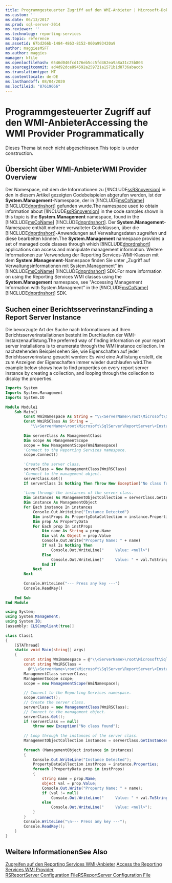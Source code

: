 ```yaml
---
title: Programmgesteuerter Zugriff auf den WMI-Anbieter | Microsoft-Dokumentation
ms.custom: ''
ms.date: 06/13/2017
ms.prod: sql-server-2014
ms.reviewer: ''
ms.technology: reporting-services
ms.topic: reference
ms.assetid: 67bd266b-1484-4863-8152-060a993420a9
author: maggiesMSFT
ms.author: maggies
manager: kfile
ms.openlocfilehash: 6546d046fcd176eb5cc5fd462ea9a8a31c25b803
ms.sourcegitcommit: ad4d92dce894592a259721a1571b1d8736abacdb
ms.translationtype: MT
ms.contentlocale: de-DE
ms.lasthandoff: 08/04/2020
ms.locfileid: "87619666"
---
```

# <a name="accessing-the-wmi-provider-programmatically"></a><span data-ttu-id="21fee-102">Programmgesteuerter Zugriff auf den WMI-Anbieter</span><span class="sxs-lookup"><span data-stu-id="21fee-102">Accessing the WMI Provider Programmatically</span></span>
  <span data-ttu-id="21fee-103">Dieses Thema ist noch nicht abgeschlossen.</span><span class="sxs-lookup"><span data-stu-id="21fee-103">This topic is under construction.</span></span>  
  
## <a name="wmi-provider-overview"></a><span data-ttu-id="21fee-104">Übersicht über WMI-Anbieter</span><span class="sxs-lookup"><span data-stu-id="21fee-104">WMI Provider Overview</span></span>  
 <span data-ttu-id="21fee-105">Der Namespace, mit dem die Informationen zu [!INCLUDE[ssRSnoversion](../includes/ssrsnoversion-md.md)] in den in diesem Artikel gezeigten Codebeispielen abgerufen werden, ist der **System.Management**-Namespace, der in [!INCLUDE[msCoName](../includes/msconame-md.md)] [!INCLUDE[dnprdnshort](../includes/dnprdnshort-md.md)] gefunden wurde.</span><span class="sxs-lookup"><span data-stu-id="21fee-105">The namespace used to obtain information about [!INCLUDE[ssRSnoversion](../includes/ssrsnoversion-md.md)] in the code samples shown in this topic is the **System.Management** namespace, found in the [!INCLUDE[msCoName](../includes/msconame-md.md)] [!INCLUDE[dnprdnshort](../includes/dnprdnshort-md.md)].</span></span> <span data-ttu-id="21fee-106">Der **System.Management**-Namespace enthält mehrere verwalteter Codeklassen, über die [!INCLUDE[dnprdnshort](../includes/dnprdnshort-md.md)]-Anwendungen auf Verwaltungsdaten zugreifen und diese bearbeiten können.</span><span class="sxs-lookup"><span data-stu-id="21fee-106">The **System.Management** namespace provides a set of managed code classes through which [!INCLUDE[dnprdnshort](../includes/dnprdnshort-md.md)] applications can access and manipulate management information.</span></span> <span data-ttu-id="21fee-107">Weitere Informationen zur Verwendung der Reporting Services-WMI-Klassen mit dem **System.Management**-Namespace finden Sie unter „Zugriff auf Verwaltungsinformationen mit System.Management“ im [!INCLUDE[msCoName](../includes/msconame-md.md)] [!INCLUDE[dnprdnshort](../includes/dnprdnshort-md.md)] SDK.</span><span class="sxs-lookup"><span data-stu-id="21fee-107">For more information on using the Reporting Services WMI classes using the **System.Management** namespace, see "Accessing Management Information with System.Managment" in the [!INCLUDE[msCoName](../includes/msconame-md.md)] [!INCLUDE[dnprdnshort](../includes/dnprdnshort-md.md)] SDK.</span></span>  
  
## <a name="finding-a-report-server-instance"></a><span data-ttu-id="21fee-108">Suchen einer Berichtsserverinstanz</span><span class="sxs-lookup"><span data-stu-id="21fee-108">Finding a Report Server Instance</span></span>  
 <span data-ttu-id="21fee-109">Die bevorzugte Art der Suche nach Informationen auf Ihren Berichtsserverinstallationen besteht im Durchlaufen der WMI-Instanzenauflistung.</span><span class="sxs-lookup"><span data-stu-id="21fee-109">The preferred way of finding information on your report server installations is to enumerate through the WMI instance collection.</span></span> <span data-ttu-id="21fee-110">Im nachstehenden Beispiel sehen Sie, wie Eigenschaften auf jeder Berichtsserverinstanz gesucht werden: Es wird eine Auflistung erstellt, die zum Anzeigen der Eigenschaften immer wieder durchlaufen wird.</span><span class="sxs-lookup"><span data-stu-id="21fee-110">The example below shows how to find properties on every report server instance by creating a collection, and looping through the collection to display the properties.</span></span>  
  
```vb  
Imports System  
Imports System.Management  
Imports System.IO  
  
Module Module1  
    Sub Main()  
        Const WmiNamespace As String = "\\<ServerName>\root\Microsoft\SqlServer\ReportServer\<InstanceName>\v10\Admin"  
        Const WmiRSClass As String = _  
           "\\<ServerName>\root\Microsoft\SqlServer\ReportServer\<InstanceName>\v10\admin:MSReportServer_ConfigurationSetting"  
  
        Dim serverClass As ManagementClass  
        Dim scope As ManagementScope  
        scope = New ManagementScope(WmiNamespace)  
        'Connect to the Reporting Services namespace.  
        scope.Connect()  
  
        'Create the server class.  
        serverClass = New ManagementClass(WmiRSClass)  
        'Connect to the management object.  
        serverClass.Get()  
        If serverClass Is Nothing Then Throw New Exception("No class found")  
  
        'Loop through the instances of the server class.  
        Dim instances As ManagementObjectCollection = serverClass.GetInstances()  
        Dim instance As ManagementObject  
        For Each instance In instances  
            Console.Out.WriteLine("Instance Detected")  
            Dim instProps As PropertyDataCollection = instance.Properties  
            Dim prop As PropertyData  
            For Each prop In instProps  
                Dim name As String = prop.Name  
                Dim val As Object = prop.Value  
                Console.Out.Write("Property Name: " + name)  
                If val Is Nothing Then  
                    Console.Out.WriteLine("     Value: <null>")  
                Else  
                    Console.Out.WriteLine("     Value: " + val.ToString())  
                End If  
            Next  
        Next  
  
        Console.WriteLine("--- Press any key ---")  
        Console.ReadKey()  
  
    End Sub  
End Module  
```  
  
```csharp  
using System;  
using System.Management;  
using System.IO;  
[assembly: CLSCompliant(true)]  
  
class Class1  
{  
    [STAThread]  
    static void Main(string[] args)  
    {  
        const string WmiNamespace = @"\\<ServerName>\root\Microsoft\SqlServer\ReportServer\<InstanceName>\v10\Admin";  
        const string WmiRSClass =  
          @"\\<ServerName>\root\Microsoft\SqlServer\ReportServer\<InstanceName>\v10\admin:MSReportServer_ConfigurationSetting";  
        ManagementClass serverClass;  
        ManagementScope scope;  
        scope = new ManagementScope(WmiNamespace);  
  
        // Connect to the Reporting Services namespace.  
        scope.Connect();  
        // Create the server class.  
        serverClass = new ManagementClass(WmiRSClass);  
        // Connect to the management object.  
        serverClass.Get();  
        if (serverClass == null)  
            throw new Exception("No class found");  
  
        // Loop through the instances of the server class.  
        ManagementObjectCollection instances = serverClass.GetInstances();  
  
        foreach (ManagementObject instance in instances)  
        {  
            Console.Out.WriteLine("Instance Detected");  
            PropertyDataCollection instProps = instance.Properties;  
            foreach (PropertyData prop in instProps)  
            {  
                string name = prop.Name;  
                object val = prop.Value;  
                Console.Out.Write("Property Name: " + name);  
                if (val != null)  
                    Console.Out.WriteLine("     Value: " + val.ToString());  
                else  
                    Console.Out.WriteLine("     Value: <null>");  
            }  
        }  
        Console.WriteLine("\n--- Press any key ---");  
        Console.ReadKey();  
    }  
}  
```  
  
## <a name="see-also"></a><span data-ttu-id="21fee-111">Weitere Informationen</span><span class="sxs-lookup"><span data-stu-id="21fee-111">See Also</span></span>  
 <span data-ttu-id="21fee-112">[Zugreifen auf den Reporting Services WMI-Anbieter](tools/access-the-reporting-services-wmi-provider.md) </span><span class="sxs-lookup"><span data-stu-id="21fee-112">[Access the Reporting Services WMI Provider](tools/access-the-reporting-services-wmi-provider.md) </span></span>  
 [<span data-ttu-id="21fee-113">RSReportServer Configuration File</span><span class="sxs-lookup"><span data-stu-id="21fee-113">RSReportServer Configuration File</span></span>](report-server/rsreportserver-config-configuration-file.md)  
  
  
